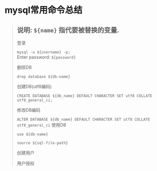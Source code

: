 # mysql常用命令总结
  
> 说明: `${name}` 指代要被替换的变量.
> ---
> 登录
> 
> `mysql -u ${username} -p;`  
> Enter password: `${password}`
> 
> 删除DB
> 
> `drop database ${db-name}`
> 
> 创建DB(utf8编码)
> 
> `CREATE DATABASE ${db_name} DEFAULT CHARACTER SET utf8 COLLATE utf8_general_ci;`
> 
> 修改DB编码
> 
> `ALTER DATABASE ${db_name} DEFAULT CHARACTER SET utf8 COLLATE utf8_general_ci`
> 使用DB
> 
> `use ${db-name}`
> 
> 
> `source ${sql-file-path}`
> 
> 创建用户
> 
> 用户授权
> 